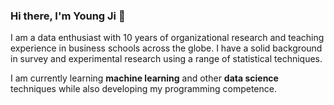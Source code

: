 ### Hi there, I'm Young Ji 👋

I am a data enthusiast with 10 years of organizational research and teaching experience in business schools across the globe. I have a solid background in survey and experimental research using a range of statistical techniques. 

I am currently learning **machine learning** and other **data science** techniques while also developing my programming competence.

